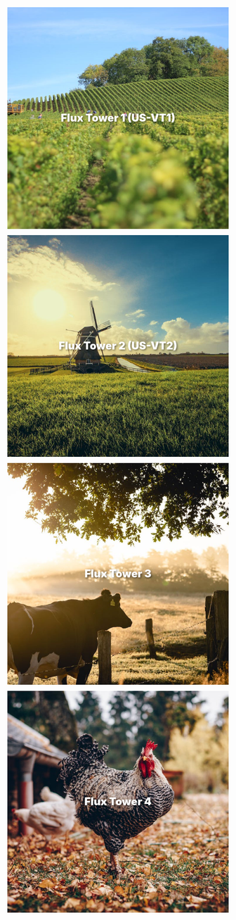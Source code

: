 


<html> 
<head>


<style>
  /* Base (mobile-first) */
  .grid-container{
    display:grid;
    grid-template-columns:1fr;   /* single column on mobile */
    gap:1em;
  }

  .grid-item{
    position:relative;
    aspect-ratio:1 / 1;         /* gives height on mobile & desktop */
    overflow:hidden;
  }

  .grid-item a{
    position:absolute;
    inset:0;
    display:grid;
    place-items:center;          /* center overlay text */
    text-decoration:none;
    color:#fff;
    background:rgba(0,0,0,0.35); /* subtle veil over the image */
    transition:background .25s ease;
    border:0;
  }
  .grid-item a:hover{ background:rgba(0,0,0,0.6); }

  /* scope to just the grid images */
  .grid-item img{
    position:absolute;
    inset:0;
    width:100%;
    height:100%;
    object-fit:cover;
    display:block;
    border:0;
    outline:0;
    z-index:0;
  }

  .grid-item .text-overlay{
    pointer-events:none;         /* clicks go to the link */
    z-index:1;
    font-weight:700;
    text-shadow:2px 2px 4px rgba(0,0,0,.5);
    line-height:1.2;
    padding:0 .5rem;
    word-break:break-word;
    font-size:clamp(1rem, 6vw, 1.75rem);  /* responsive on small screens */
  }

  @media (min-width:768px){
    .grid-container{
      grid-template-columns:repeat(auto-fit, minmax(250px,1fr));
    }
    .grid-item.full-width{
      grid-column:1 / -1;        /* span full row */
      aspect-ratio:5 / 1;        /* optional wide banner */
    }
    .grid-item .text-overlay{
      font-size:clamp(1.25rem, 2.5vw, 3rem);  /* scale up on desktop */
      font-weight:900;
    }
  }
</style>


</head>
<body>
  <div class="grid-container">
    <div class="grid-item">
      <a href="https://kesondrakey.github.io/fluxtower1">
        <img src="images/image1.jpeg" alt="Image 1">
        <div class="text-overlay">Flux Tower 1 (US-VT1)</div>
      </a>
    </div>
    <div class="grid-item">
      <a href="https://kesondrakey.github.io/fluxtower2">
        <img src="images/image2.jpeg" alt="Image 2">
        <div class="text-overlay">Flux Tower 2 (US-VT2)</div>
      </a>
    </div>
    <div class="grid-item">
      <a href="https://kesondrakey.github.io/fluxtower3">
        <img src="images/image3.jpeg" alt="Image 3">
        <div class="text-overlay">Flux Tower 3</div>
      </a>
    </div>
    <div class="grid-item">
      <a href="https://kesondrakey.github.io/fluxtower4">
        <img src="images/image4.jpeg" alt="Image 4">
        <div class="text-overlay">Flux Tower 4</div>
      </a>
    </div>


  </div>
</body>
</html>

